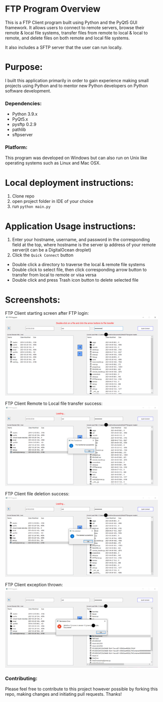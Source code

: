 # FTP Program Overview
This is a FTP Client program built using Python and the PyQt5 GUI framework. It allows users to connect to remote servers, browse their remote & local file systems, transfer files from remote to local & local to remote, and delete files on both remote and local file systems.

It also includes a SFTP server that the user can run locally.

# Purpose:
I built this application primarily in order to gain experience making small projects using Python and to mentor new Python developers on Python software development. 

### Dependencies:
* Python 3.9.x
* PyQt5.x
* pysftp 0.2.9
* pathlib
* sftpserver

### Platform:
This program was developed on Windows but can also run on Unix like operating systems such as Linux and Mac OSX. 

# Local deployment instructions: 
1. Clone repo
2. open project folder in IDE of your choice  
3. run ```python main.py```

# Application Usage instructions:
1. Enter your hostname, username, and password in the corresponding field at the top, where hostname is the server ip address of your remote server(it can be a DigitalOcean droplet)
2. Click the ```Quick Connect``` button 
* Double click a directory to traverse the local & remote file systems
* Double click to select file, then click corresponding arrow button to transfer from local to remote or visa versa 
* Double click and press Trash icon button to delete selected file

# Screenshots: 
FTP Client starting screen after FTP login: 
![FTP Client starting screen after FTP login](https://github.com/ShehanAT/FTPprogram/blob/master/screenshots/client_starting_screen.png)

FTP Client Remote to Local file transfer success:
![FTP Client file transfer success](https://github.com/ShehanAT/FTPprogram/blob/master/screenshots/remote_to_local_transfer.png)

FTP Client file deletion success:
![FTP Client file delete](https://github.com/ShehanAT/FTPprogram/blob/master/screenshots/delete_success.png)

FTP Client exception thrown:
![FTP Client exception thrown](https://github.com/ShehanAT/FTPprogram/blob/master/screenshots/exception_thrown.png)

### Contributing:
Please feel free to contribute to this project however possible by forking this repo, making changes and initiating pull requests. Thanks!
